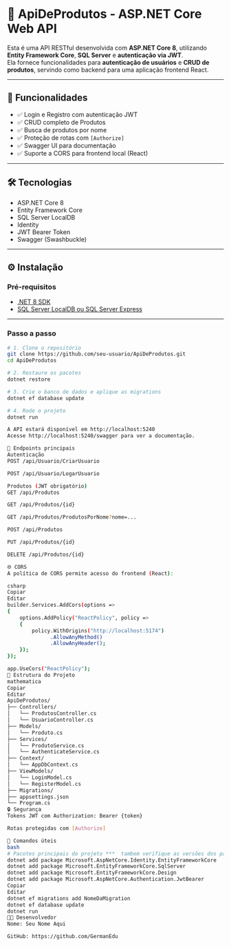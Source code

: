 # 🧩 ApiDeProdutos - ASP.NET Core Web API

Esta é uma API RESTful desenvolvida com **ASP.NET Core 8**, utilizando **Entity Framework Core**, **SQL Server** e **autenticação via JWT**.  
Ela fornece funcionalidades para **autenticação de usuários** e **CRUD de produtos**, servindo como backend para uma aplicação frontend React.

---

## 🚀 Funcionalidades

- ✅ Login e Registro com autenticação JWT
- ✅ CRUD completo de Produtos
- ✅ Busca de produtos por nome
- ✅ Proteção de rotas com `[Authorize]`
- ✅ Swagger UI para documentação
- ✅ Suporte a CORS para frontend local (React)

---

## 🛠️ Tecnologias

- ASP.NET Core 8
- Entity Framework Core
- SQL Server LocalDB
- Identity
- JWT Bearer Token
- Swagger (Swashbuckle)

---

## ⚙️ Instalação

### Pré-requisitos

- [.NET 8 SDK](https://dotnet.microsoft.com/en-us/download)
- [SQL Server LocalDB ou SQL Server Express](https://learn.microsoft.com/pt-br/sql/database-engine/configure-windows/sql-server-express-localdb)

---

### Passo a passo

```bash
# 1. Clone o repositório
git clone https://github.com/seu-usuario/ApiDeProdutos.git
cd ApiDeProdutos

# 2. Restaure os pacotes
dotnet restore

# 3. Crie o banco de dados e aplique as migrations
dotnet ef database update

# 4. Rode o projeto
dotnet run

A API estará disponível em http://localhost:5240
Acesse http://localhost:5240/swagger para ver a documentação.

🔐 Endpoints principais
Autenticação
POST /api/Usuario/CriarUsuario

POST /api/Usuario/LogarUsuario

Produtos (JWT obrigatório)
GET /api/Produtos

GET /api/Produtos/{id}

GET /api/Produtos/ProdutosPorNome?nome=...

POST /api/Produtos

PUT /api/Produtos/{id}

DELETE /api/Produtos/{id}

🌐 CORS
A política de CORS permite acesso do frontend (React):

csharp
Copiar
Editar
builder.Services.AddCors(options =>
{
    options.AddPolicy("ReactPolicy", policy =>
    {
        policy.WithOrigins("http://localhost:5174")
              .AllowAnyMethod()
              .AllowAnyHeader();
    });
});

app.UseCors("ReactPolicy");
📂 Estrutura do Projeto
mathematica
Copiar
Editar
ApiDeProdutos/
├── Controllers/
│   └── ProdutosController.cs
│   └── UsuarioController.cs
├── Models/
│   └── Produto.cs
├── Services/
│   └── ProdutoService.cs
│   └── AuthenticateService.cs
├── Context/
│   └── AppDbContext.cs
├── ViewModels/
│   └── LoginModel.cs
│   └── RegisterModel.cs
├── Migrations/
├── appsettings.json
└── Program.cs
🔒 Segurança
Tokens JWT com Authorization: Bearer {token}

Rotas protegidas com [Authorize]

🧪 Comandos úteis
bash
# Pacotes principais do projeto ***  tambem verifique as versões dos pacotes que esta utilizando (exemplo: dotnet add package Microsoft.AspNetCore.Identity.EntityFrameworkCore --version 8.0.5)
dotnet add package Microsoft.AspNetCore.Identity.EntityFrameworkCore
dotnet add package Microsoft.EntityFrameworkCore.SqlServer
dotnet add package Microsoft.EntityFrameworkCore.Design
dotnet add package Microsoft.AspNetCore.Authentication.JwtBearer
Copiar
Editar
dotnet ef migrations add NomeDaMigration
dotnet ef database update
dotnet run
👨‍💻 Desenvolvedor
Nome: Seu Nome Aqui

GitHub: https://github.com/GermanEdu
